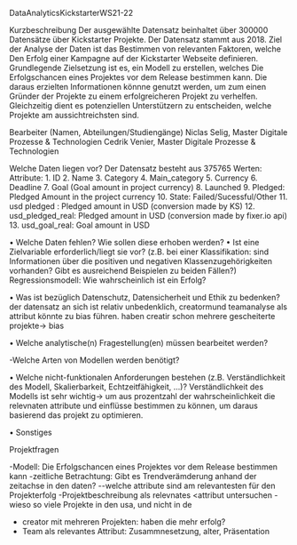 DataAnalyticsKickstarterWS21-22

Kurzbeschreibung
  Der ausgewählte Datensatz beinhaltet über 300000 Datensätze über Kickstarter Projekte. Der Datensatz stammt aus 2018. Ziel   der Analyse der Daten ist das Bestimmen von relevanten Faktoren, welche Den Erfolg einer Kampagne auf der Kickstarter         Webseite definieren. Grundlegende Zielsetzung ist es, ein Modell zu erstellen, welches Die Erfolgschancen eines Projektes     vor dem Release bestimmen kann. Die daraus erzielten Informationen könnne genutzt werden, um zum einen Gründer der Projekte   zu einem erfolgreicheren Projekt zu verhelfen. Gleichzeitig dient es potenziellen Unterstützern zu entscheiden, welche       Projekte am aussichtreichsten sind.
  
Bearbeiter (Namen, Abteilungen/Studiengänge)
  Niclas Selig, Master Digitale Prozesse & Technologien
  Cedrik Venier, Master Digitale Prozesse & Technologien
  
Welche Daten liegen vor?
  Der Datensatz besteht aus 375765 Werten:
  Attribute:
    1.	ID
    2.	Name
    3.	Category
    4.	Main_category
    5.	Currency
    6.	Deadline
    7.	Goal (Goal amount in project currency)
    8.	Launched
    9.	Pledged: Pledged Amount in the project currency
    10.	State: Failed/Sucessful/Other
    11.	usd pledged : Pledged amount in USD (conversion made by KS)
    12.	usd_pledged_real: Pledged amount in USD (conversion made by fixer.io api)
    13.	usd_goal_real: Goal amount in USD

•	Welche Daten fehlen? Wie sollen diese erhoben werden?
•	Ist eine Zielvariable erforderlich/liegt sie vor? (z.B. bei einer Klassifikation: sind Informationen über die positiven und negativen Klassenzugehörigkeiten vorhanden? Gibt es ausreichend Beispielen zu beiden Fällen?) Regressionsmodell: Wie wahrscheinlich ist ein Erfolg?

•	Was ist bezüglich Datenschutz, Datensicherheit und Ethik zu bedenken?
der datensatz an sich ist relativ unbedenklich, creatormund teamanalyse als attribut könnte zu bias führen.
haben creatir schon mehrere gescheiterte projekte-> bias

•	Welche analytische(n) Fragestellung(en) müssen bearbeitet werden? 

-Welche Arten von Modellen werden benötigt?

•	Welche nicht-funktionalen Anforderungen bestehen (z.B. Verständlichkeit des Modell, Skalierbarkeit, Echtzeitfähigkeit, …)?
Verständlichkeit des Modells ist sehr wichtig-> um aus prozentzahl der wahrscheinlichkeit die relevnaten attribute und einflüsse bestimmen zu können, um daraus basierend  das projekt zu optimieren.

•	Sonstiges


Projektfragen

-Modell: Die Erfolgschancen eines Projektes     vor dem Release bestimmen kann
-zeitliche Betrachtung: Gibt es Trendverämderung anhand der zeitachse in den daten?
--welche attribute sind am relevantesten für den Projekterfolg
-Projektbeschreibung als relevnates <attribut untersuchen
-wieso so viele Projekte in den usa, und nicht in de      
- creator mit mehreren Projekten: haben die mehr erfolg?
- Team als relevantes Attribut: Zusammnesetzung, alter, Präsentation

  

